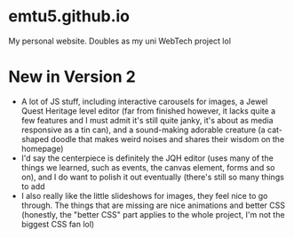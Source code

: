 # emtu5.github.io
My personal website. Doubles as my uni WebTech project lol

# New in Version 2
- A lot of JS stuff, including interactive carousels for images, a Jewel Quest Heritage level editor (far from finished however, it lacks quite a few features and I must admit it's still quite janky, it's about as media responsive as a tin can), and a sound-making adorable creature (a cat-shaped doodle that makes weird noises and shares their wisdom on the homepage)
- I'd say the centerpiece is definitely the JQH editor (uses many of the things we learned, such as events, the canvas element, forms and so on), and I do want to polish it out eventually (there's still so many things to add
- I also really like the little slideshows for images, they feel nice to go through. The things that are missing are nice animations and better CSS (honestly, the "better CSS" part applies to the whole project, I'm not the biggest CSS fan lol)
